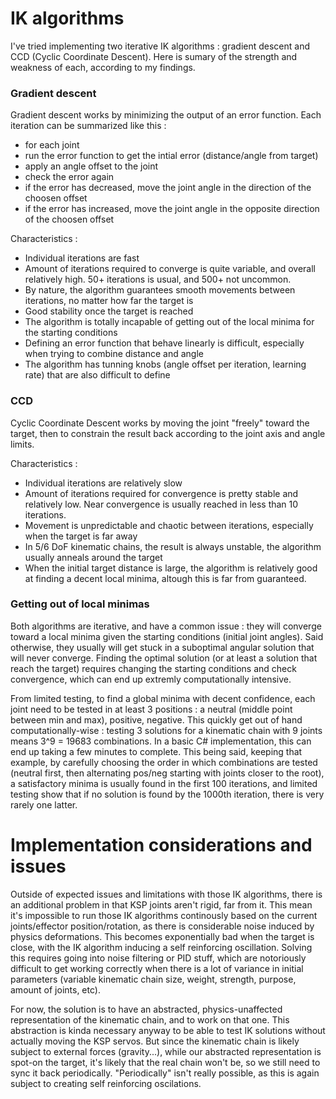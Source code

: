 # IK algorithms

I've tried implementing two iterative IK algorithms : gradient descent and CCD (Cyclic Coordinate Descent). 
Here is sumary of the strength and weakness of each, according to my findings.



### Gradient descent

Gradient descent works by minimizing the output of an error function. Each iteration can be summarized like this : 
- for each joint
- run the error function to get the intial error (distance/angle from target)
- apply an angle offset to the joint
- check the error again
- if the error has decreased, move the joint angle in the direction of the choosen offset
- if the error has increased, move the joint angle in the opposite direction of the choosen offset

Characteristics :

- Individual iterations are fast
- Amount of iterations required to converge is quite variable, and overall relatively high. 50+ iterations is usual, and 500+ not uncommon.
- By nature, the algorithm guarantees smooth movements between iterations, no matter how far the target is
- Good stability once the target is reached
- The algorithm is totally incapable of getting out of the local minima for the starting conditions
- Defining an error function that behave linearly is difficult, especially when trying to combine distance and angle
- The algorithm has tunning knobs (angle offset per iteration, learning rate) that are also difficult to define


### CCD

Cyclic Coordinate Descent works by moving the joint "freely" toward the target, then to constrain the result back according to the joint axis and angle limits.

Characteristics :
- Individual iterations are relatively slow
- Amount of iterations required for convergence is pretty stable and relatively low. Near convergence is usually reached in less than 10 iterations.
- Movement is unpredictable and chaotic between iterations, especially when the target is far away
- In 5/6 DoF kinematic chains, the result is always unstable, the algorithm usually anneals around the target
- When the initial target distance is large, the algorithm is relatively good at finding a decent local minima, altough this is far from guaranteed.


### Getting out of local minimas

Both algorithms are iterative, and have a common issue : they will converge toward a local minima given the starting conditions (initial joint angles). Said otherwise, they usually will get stuck in a suboptimal angular solution that will never converge. Finding the optimal solution (or at least a solution that reach the target) requires changing the starting conditions and check convergence, which can end up extremly computationally intensive.

From limited testing, to find a global minima with decent confidence, each joint need to be tested in at least 3 positions : a neutral (middle point between min and max), positive, negative. This quickly get out of hand computationally-wise : testing 3 solutions for a kinematic chain with 9 joints means 3^9 = 19683 combinations. In a basic C# implementation, this can end up taking a few minutes to complete. This being said, keeping that example, by carefully choosing the order in which combinations are tested (neutral first, then alternating pos/neg starting with joints closer to the root), a satisfactory minima is usually found in the first 100 iterations, and limited testing show that if no solution is found by the 1000th iteration, there is very rarely one latter.

# Implementation considerations and issues

Outside of expected issues and limitations with those IK algorithms, there is an additional problem in that KSP joints aren't rigid, far from it.
This mean it's impossible to run those IK algorithms continously based on the current joints/effector position/rotation, as there is considerable noise induced by physics deformations. This becomes exponentially bad when the target is close, with the IK algorithm inducing a self reinforcing oscillation. Solving this requires going into noise filtering or PID stuff, which are notoriously difficult to get working correctly when there is a lot of variance in initial parameters (variable kinematic chain size, weight, strength, purpose, amount of joints, etc).

For now, the solution is to have an abstracted, physics-unaffected representation of the kinematic chain, and to work on that one. This abstraction is kinda necessary anyway to be able to test IK solutions without actually moving the KSP servos. But since the kinematic chain is likely subject to external forces (gravity...), while our abstracted representation is spot-on the target, it's likely that the real chain won't be, so we still need to sync it back periodically. "Periodically" isn't really possible, as this is again subject to creating self reinforcing oscilations.